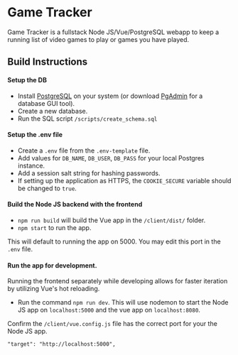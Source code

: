 # Game Tracker

Game Tracker is a fullstack Node JS/Vue/PostgreSQL webapp to keep a running list of video games to play or games you have played.


## Build Instructions

#### Setup the DB

* Install [PostgreSQL](https://www.postgresql.org/download/) on your system (or download [PgAdmin](https://www.postgresql.org/download/) for a database GUI tool).
* Create a new database.
* Run the SQL script `/scripts/create_schema.sql`

#### Setup the .env file

* Create a `.env` file from the `.env-template` file.
* Add values for `DB_NAME`, `DB_USER`, `DB_PASS` for your local Postgres instance.
* Add a session salt string for hashing passwords.
* If setting up the application as HTTPS, the `COOKIE_SECURE` variable should be changed to `true`.

#### Build the Node JS backend with the frontend

* `npm run build` will build the Vue app in the `/client/dist/` folder.
* `npm start` to run the app.

This will default to running the app on 5000. You may edit this port in the `.env` file.

#### Run the app for development.

Running the frontend separately while developing allows for faster iteration by utilizing Vue's hot reloading.

* Run the command `npm run dev`. This will use nodemon to start the Node JS app on `localhost:5000` and the vue app on `localhost:8080`.

Confirm the `/client/vue.config.js` file has the correct port for your the Node JS app.

```
"target": "http://localhost:5000",
```
